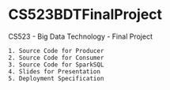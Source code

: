 # CS523BDTFinalProject
CS523 - Big Data Technology - Final Project 

	1. Source Code for Producer
	2. Source Code for Consumer
	3. Source Code for SparkSQL
	4. Slides for Presentation
	5. Deployment Specification